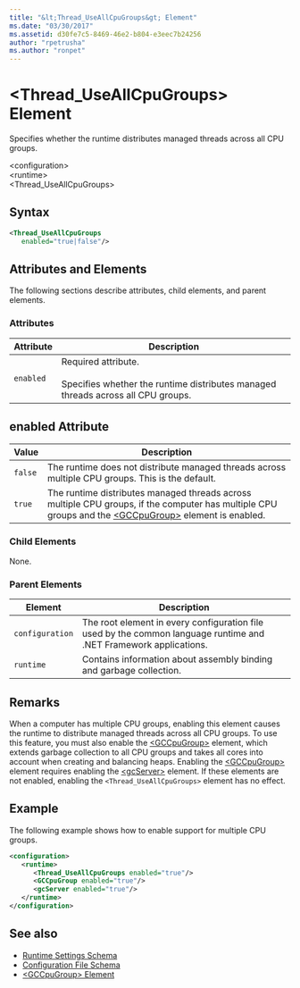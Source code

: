 ```yaml
---
title: "&lt;Thread_UseAllCpuGroups&gt; Element"
ms.date: "03/30/2017"
ms.assetid: d30fe7c5-8469-46e2-b804-e3eec7b24256
author: "rpetrusha"
ms.author: "ronpet"
---
```

# &lt;Thread_UseAllCpuGroups&gt; Element
Specifies whether the runtime distributes managed threads across all CPU groups.  
  
 \<configuration>  
\<runtime>  
<Thread_UseAllCpuGroups>  
  
## Syntax  
  
```xml
<Thread_UseAllCpuGroups    
   enabled="true|false"/>  
```  
  
## Attributes and Elements  
 The following sections describe attributes, child elements, and parent elements.  
  
### Attributes  
  
|Attribute|Description|  
|---------------|-----------------|  
|`enabled`|Required attribute.<br /><br /> Specifies whether the runtime distributes managed threads across all CPU groups.|  
  
## enabled Attribute  
  
|Value|Description|  
|-----------|-----------------|  
|`false`|The runtime does not distribute managed threads across multiple CPU groups. This is the default.|  
|`true`|The runtime distributes managed threads across multiple CPU groups, if the computer has multiple CPU groups and the [\<GCCpuGroup>](../../../../../docs/framework/configure-apps/file-schema/runtime/gccpugroup-element.md) element is enabled.|  
  
### Child Elements  
 None.  
  
### Parent Elements  
  
|Element|Description|  
|-------------|-----------------|  
|`configuration`|The root element in every configuration file used by the common language runtime and .NET Framework applications.|  
|`runtime`|Contains information about assembly binding and garbage collection.|  
  
## Remarks  
 When a computer has multiple CPU groups, enabling this element causes the runtime to distribute managed threads across all CPU groups. To use this feature, you must also enable the [\<GCCpuGroup>](../../../../../docs/framework/configure-apps/file-schema/runtime/gccpugroup-element.md) element, which extends garbage collection to all CPU groups and takes all cores into account when creating and balancing heaps. Enabling the [\<GCCpuGroup>](../../../../../docs/framework/configure-apps/file-schema/runtime/gccpugroup-element.md) element requires enabling the [\<gcServer>](../../../../../docs/framework/configure-apps/file-schema/runtime/gcserver-element.md) element. If these elements are not enabled, enabling the `<Thread_UseAllCpuGroups>` element has no effect.  
  
## Example  
 The following example shows how to enable support for multiple CPU groups.  
  
```xml  
<configuration>  
   <runtime>  
      <Thread_UseAllCpuGroups enabled="true"/>  
      <GCCpuGroup enabled="true"/>  
      <gcServer enabled="true"/>  
   </runtime>  
</configuration>  
```  
  
## See also
- [Runtime Settings Schema](../../../../../docs/framework/configure-apps/file-schema/runtime/index.md)  
- [Configuration File Schema](../../../../../docs/framework/configure-apps/file-schema/index.md)  
- [\<GCCpuGroup> Element](../../../../../docs/framework/configure-apps/file-schema/runtime/gccpugroup-element.md)
